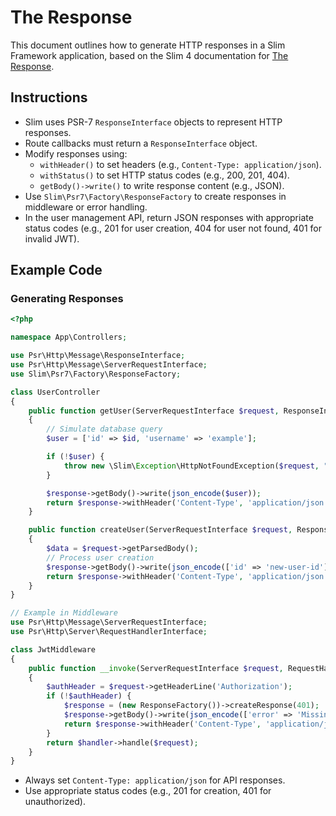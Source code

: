 # The Response

This document outlines how to generate HTTP responses in a Slim Framework application, based on the Slim 4 documentation for [The Response](#/docs/v4/objects/response.html).

## Instructions

- Slim uses PSR-7 `ResponseInterface` objects to represent HTTP responses.
- Route callbacks must return a `ResponseInterface` object.
- Modify responses using:
  - `withHeader()` to set headers (e.g., `Content-Type: application/json`).
  - `withStatus()` to set HTTP status codes (e.g., 200, 201, 404).
  - `getBody()->write()` to write response content (e.g., JSON).
- Use `Slim\Psr7\Factory\ResponseFactory` to create responses in middleware or error handling.
- In the user management API, return JSON responses with appropriate status codes (e.g., 201 for user creation, 404 for user not found, 401 for invalid JWT).

## Example Code

### Generating Responses
```php
<?php

namespace App\Controllers;

use Psr\Http\Message\ResponseInterface;
use Psr\Http\Message\ServerRequestInterface;
use Slim\Psr7\Factory\ResponseFactory;

class UserController
{
    public function getUser(ServerRequestInterface $request, ResponseInterface $response, string $id): ResponseInterface
    {
        // Simulate database query
        $user = ['id' => $id, 'username' => 'example'];

        if (!$user) {
            throw new \Slim\Exception\HttpNotFoundException($request, "User not found");
        }

        $response->getBody()->write(json_encode($user));
        return $response->withHeader('Content-Type', 'application/json')->withStatus(200);
    }

    public function createUser(ServerRequestInterface $request, ResponseInterface $response): ResponseInterface
    {
        $data = $request->getParsedBody();
        // Process user creation
        $response->getBody()->write(json_encode(['id' => 'new-user-id']));
        return $response->withHeader('Content-Type', 'application/json')->withStatus(201);
    }
}

// Example in Middleware
use Psr\Http\Message\ServerRequestInterface;
use Psr\Http\Server\RequestHandlerInterface;

class JwtMiddleware
{
    public function __invoke(ServerRequestInterface $request, RequestHandlerInterface $handler): ResponseInterface
    {
        $authHeader = $request->getHeaderLine('Authorization');
        if (!$authHeader) {
            $response = (new ResponseFactory())->createResponse(401);
            $response->getBody()->write(json_encode(['error' => 'Missing token']));
            return $response->withHeader('Content-Type', 'application/json');
        }
        return $handler->handle($request);
    }
}
```

- Always set `Content-Type: application/json` for API responses.
- Use appropriate status codes (e.g., 201 for creation, 401 for unauthorized).